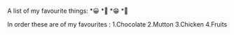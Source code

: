 A list of my favourite things:
*😀
*🤗
*😁
*🥰

In order these are of my favourites :
1.Chocolate
2.Mutton
3.Chicken
4.Fruits

 






